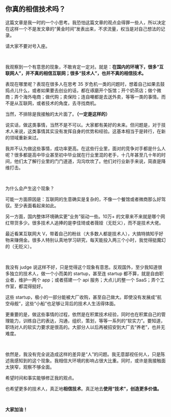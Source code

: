 ## 你真的相信技术吗？

这篇文章是我一时的一个小思考。我恐怕这篇文章的观点会得罪一些人，所以决定在这样一个不是发文章的“黄金时间”发表出来，不求流量，权当是对自己想法的记录。

请大家不要对号入座。

<br/>

我观察到一个有意思的现象，不敢肯定一定对。就是：**在国内的环境下，很多“互联网人”，并不真的相信互联网；很多“技术人”，也并不真的相信技术。**

表现在哪里呢？表现在很多人在思考 35 岁危机一类的问题时，想着自己如果去鼓捣点儿什么，或者如果要去创业的话，都在琢磨开个饭馆；开个奶茶店；做个微商；弄个海外电商；做代购；卖保险；连自嘲都是去送外卖，等等一类的事情。而不是从互联网，或者技术的角度，去寻找商机。

当然，不排除是我接触的太片面了。**（一定是这样的）**

说实话，做这类事情，当然不是不可以。大家都有美好的未来。但问题是，对于技术人来说，这类事情其实没有发挥自身的优势和经验。这基本相当于是转行，在新的领域重新来过。

我并不认为做这些事情，成功率更高。在这些行业里，面对的竞争对手都是什么人呢？很多都是高中毕业甚至初中毕业就在行业里混的老手，十几年甚至几十年的时间，他们太了解行业里的门门道道，沟沟坎坎了。他们对行业新手来说，简直是降维打击。

<br/>

为什么会产生这个现象？

可能一方面原因是：互联网的生意确实是复杂的，不像一个餐馆或者微商那么好驾驭。至少表面看起来如此。

另一方面，国内整体环境确实更“业务”驱动一些。10万+ 的文章来不来就是哪个网红带货多少。很多技术人追捧的是李佳琦或者薇娅（无贬义），而不是技术大佬。

最近看某互联网大 V，带着自己的粉丝（大多数人都是技术人），大搞特搞知乎好物来赚佣金。很多人特别认真地学习研究，每天能投入两三个小时，我觉得挺魔幻的（无贬义）。

<br/>

我没有 judge 说这样不好，只是觉得这个现象有意思。反观国外，至少我知道很多独立的技术人，做一个小而美的 startup，甚至连 startup 都不算，就是自由职业者，维护一两个 app；或者搭建一个 api 服务；大点儿的整一个 SaaS；弄个工作室，都混得挺好。

这些 startup，极小的一部分能被大厂收购，甚至自己做大。即使没有发展成“航空母舰”，这些“小船”也足够让背后的技术人生活得体面。

更重要的是，做这些事情的过程，依然是在积累技术经验，同时也在积累自己的管理能力，训练自己的表达，沟通，组织，策划，等等一系列的“软实力”。要知道，职场对人的软实力要求是很高的。大部分人以后再被招安到大厂去“养老”，也并无难度。


<br/>

依然是，我没有完全说造成这样的差异是“人”的问题。我无意鄙视任何人，只是陈述我感知到的这个现象。我相信大环境的影响占很大比重。同时，或许是我接触面太狭窄，观察不够全面。

希望时间和事实能够修正我的观点。

也希望更多的技术人，真正地**相信技术**。真正地去**使用“技术”，创造更多价值。**

<br/>

**大家加油！**